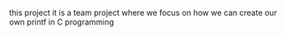 this project it is a team project where we focus on how we can create our own printf in C programming
